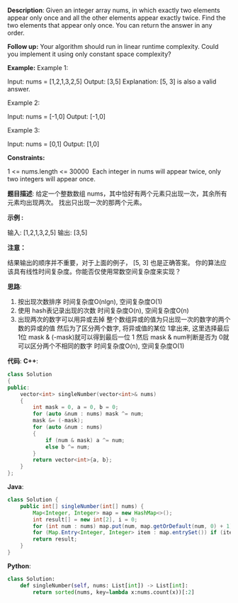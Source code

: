 __Description__:
Given an integer array nums, in which exactly two elements appear only once and all the other elements appear exactly twice. Find the two elements that appear only once. You can return the answer in any order.

__Follow up:__
Your algorithm should run in linear runtime complexity. Could you implement it using only constant space complexity?

__Example:__
Example 1:

Input: nums = [1,2,1,3,2,5]
Output: [3,5]
Explanation:  [5, 3] is also a valid answer.

Example 2:

Input: nums = [-1,0]
Output: [-1,0]

Example 3:

Input: nums = [0,1]
Output: [1,0]

__Constraints:__

1 <= nums.length <= 30000
 Each integer in nums will appear twice, only two integers will appear once.

__题目描述__:
给定一个整数数组 nums，其中恰好有两个元素只出现一次，其余所有元素均出现两次。 找出只出现一次的那两个元素。

__示例 :__

输入: [1,2,1,3,2,5]
输出: [3,5]

__注意：__

结果输出的顺序并不重要，对于上面的例子， [5, 3] 也是正确答案。
你的算法应该具有线性时间复杂度。你能否仅使用常数空间复杂度来实现？

__思路__:
1. 按出现次数排序
时间复杂度O(nlgn), 空间复杂度O(1)
2. 使用 hash表记录出现的次数
时间复杂度O(n), 空间复杂度O(n)
3. 出现两次的数字可以用异或去掉
整个数组异或的值为只出现一次的数字的两个数的异或的值
然后为了区分两个数字, 将异或值的某位 1拿出来, 这里选择最后 1位
mask & (-mask)就可以得到最后一位 1
然后 mask & num判断是否为 0就可以区分两个不相同的数字
时间复杂度O(n), 空间复杂度O(1)

__代码__:
__C++__:
```C++
class Solution 
{
public:
    vector<int> singleNumber(vector<int>& nums) 
    {
        int mask = 0, a = 0, b = 0;
        for (auto &num : nums) mask ^= num;
        mask &= (-mask);
        for (auto &num : nums)
        {
            if (num & mask) a ^= num;
            else b ^= num;
        }
        return vector<int>{a, b};
    }
};
```

__Java__:
```Java
class Solution {
    public int[] singleNumber(int[] nums) {
        Map<Integer, Integer> map = new HashMap<>();
        int result[] = new int[2], i = 0;
        for (int num : nums) map.put(num, map.getOrDefault(num, 0) + 1);
        for (Map.Entry<Integer, Integer> item : map.entrySet()) if (item.getValue() == 1) result[i++] = item.getKey();
        return result;
    }
}
```

__Python__:
```Python
class Solution:
    def singleNumber(self, nums: List[int]) -> List[int]:
        return sorted(nums, key=lambda x:nums.count(x))[:2]
```